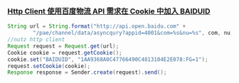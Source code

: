 ###  [Http Client 使用百度物流 API 需求在 Cookie 中加入 BAIDUID](http://www.oschina.net/question/113627_211243?sort=time)

```java
String url = String.format("http://api.open.baidu.com" +
        "/pae/channel/data/asyncqury?appid=4001&com=%s&nu=%s", com, nu);
//nutz http client
Request request = Request.get(url);
Cookie cookie = request.getCookie();
cookie.set("BAIDUID", "1AA9368A0C47766490C4813104E2E078:FG=1");
request.setCookie(cookie);
Response response = Sender.create(request).send();
```